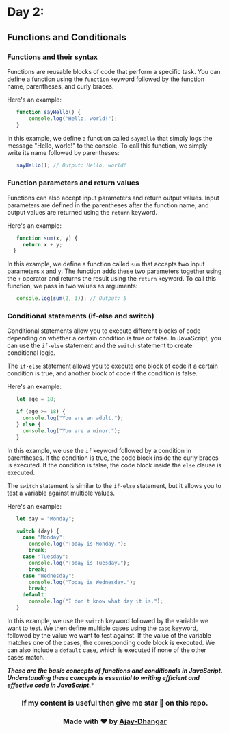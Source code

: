 # Day 2: 

## Functions and Conditionals

### Functions and their syntax

Functions are reusable blocks of code that perform a specific task. 
You can define a function using the `function` keyword followed by the function name, parentheses, and curly braces. 

Here's an example:

```javascript
   function sayHello() {
       console.log("Hello, world!");
   }
```

In this example, we define a function called `sayHello` that simply logs the message "Hello, world!" to the console. 
To call this function, we simply write its name followed by parentheses:

```javascript
   sayHello(); // Output: Hello, world!
```

### Function parameters and return values

Functions can also accept input parameters and return output values. 
Input parameters are defined in the parentheses after the function name, and output values are returned using the `return` keyword. 

Here's an example:

```javascript
   function sum(x, y) {
     return x + y;
  }
```

In this example, we define a function called `sum` that accepts two input parameters `x` and `y`. 
The function adds these two parameters together using the `+` operator and returns the result using the `return` keyword. 
To call this function, we pass in two values as arguments:

```javascript
   console.log(sum(2, 3)); // Output: 5
```

### Conditional statements (if-else and switch)

Conditional statements allow you to execute different blocks of code depending on whether a certain condition is true or false. 
In JavaScript, you can use the `if-else` statement and the `switch` statement to create conditional logic.

The `if-else` statement allows you to execute one block of code if a certain condition is true, 
and another block of code if the condition is false.

Here's an example:
```Javascript 
   let age = 18;

   if (age >= 18) {
     console.log("You are an adult.");
   } else {
     console.log("You are a minor.");
   }
```

In this example, we use the `if` keyword followed by a condition in parentheses.
If the condition is true, the code block inside the curly braces is executed. 
If the condition is false, the code block inside the `else` clause is executed.

The `switch` statement is similar to the `if-else` statement, but it allows you to test a variable against multiple values. 

Here's an example:

```javascript
   let day = "Monday";

   switch (day) {
     case "Monday":
       console.log("Today is Monday.");
       break;
     case "Tuesday":
       console.log("Today is Tuesday.");
       break;
     case "Wednesday":
       console.log("Today is Wednesday.");
       break;
     default:
       console.log("I don't know what day it is.");
   }
```

In this example, we use the `switch` keyword followed by the variable we want to test. 
We then define multiple cases using the `case` keyword, followed by the value we want to test against. 
If the value of the variable matches one of the cases, the corresponding code block is executed. 
We can also include a `default` case, which is executed if none of the other cases match.

***These are the basic concepts of functions and conditionals in JavaScript. 
Understanding these concepts is essential to writing efficient and effective code in JavaScript.****

<h3 align="center">If my content is useful then give me star 🌟 on this repo.<h3>
   
   
<div align="center">Made with ❤️ by <a href="https://github.com/Ajay-Dhangar" target="_blank">Ajay-Dhangar</a></div>

